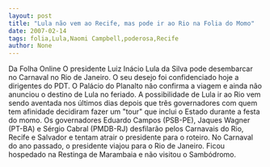 ```yaml
---
layout: post
title: "Lula não vem ao Recife, mas pode ir ao Rio na Folia do Momo"
date: 2007-02-14
tags: folia,Lula,Naomi Campbell,poderosa,Recife
author: None
---
```

Da Folha Online
O presidente Luiz Inácio Lula da Silva pode desembarcar no Carnaval no Rio de Janeiro. O seu desejo foi confidenciado hoje a dirigentes do PDT. O Palácio do Planalto não confirma a viagem e ainda não anunciou o destino de Lula no feriado. A possibilidade de Lula ir ao Rio vem sendo aventada nos últimos dias depois que três governadores com quem tem afinidade decidiram fazer um \"tour\" que inclui o Estado durante a festa do momo. Os governadores Eduardo Campos (PSB-PE), Jaques Wagner (PT-BA) e Sérgio Cabral (PMDB-RJ) desfilarão pelos Carnavais do Rio, Recife e Salvador e tentam atrair o presidente para o roteiro. No Carnaval do ano passado, o presidente viajou para o Rio de Janeiro. Ficou hospedado na Restinga de Marambaia e não visitou o Sambódromo.  